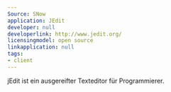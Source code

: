 ```yaml
---
Source: SNow
application: JEdit
developer: null
developerlink: http://www.jedit.org/
licensingmodel: open source
linkapplication: null
tags:
- client
---
```

jEdit ist ein ausgereifter Texteditor für Programmierer.
